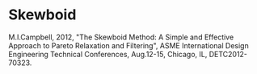 # Skewboid
M.I.Campbell, 2012, "The Skewboid Method: A Simple and Effective Approach to Pareto Relaxation and Filtering", ASME International Design Engineering Technical Conferences, Aug.12-15, Chicago, IL, DETC2012-70323.
